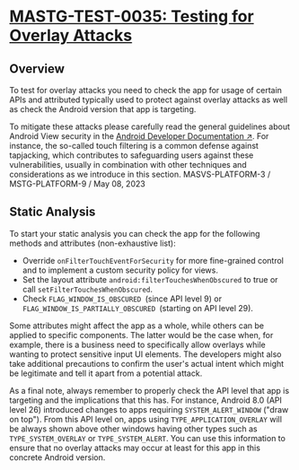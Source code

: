 # [MASTG-TEST-0035: Testing for Overlay Attacks](https://mas.owasp.org/MASTG/tests/android/MASVS-PLATFORM/MASTG-TEST-0035)
## Overview
To test for overlay attacks you need to check the app for usage of certain APIs and attributed typically used to protect against overlay attacks as well as check the Android version that app is targeting.

To mitigate these attacks please carefully read the general guidelines about Android View security in the [Android Developer Documentation ↗](https://developer.android.com/reference/android/view/View#security). For instance, the so-called touch filtering is a common defense against tapjacking, which contributes to safeguarding users against these vulnerabilities, usually in combination with other techniques and considerations as we introduce in this section.
MASVS-PLATFORM-3 / MSTG-PLATFORM-9 / May 08, 2023
## Static Analysis
To start your static analysis you can check the app for the following methods and attributes (non-exhaustive list):

- Override `onFilterTouchEventForSecurity`  for more fine-grained control and to implement a custom security policy for views.
- Set the layout attribute `android:filterTouchesWhenObscured`  to true or call `setFilterTouchesWhenObscured`.
- Check `FLAG_WINDOW_IS_OBSCURED `(since API level 9) or `FLAG_WINDOW_IS_PARTIALLY_OBSCURED `(starting on API level 29).

Some attributes might affect the app as a whole, while others can be applied to specific components. The latter would be the case when, for example, there is a business need to specifically allow overlays while wanting to protect sensitive input UI elements. The developers might also take additional precautions to confirm the user's actual intent which might be legitimate and tell it apart from a potential attack.

As a final note, always remember to properly check the API level that app is targeting and the implications that this has. For instance, Android 8.0 (API level 26) introduced changes to apps requiring `SYSTEM_ALERT_WINDOW` ("draw on top"). From this API level on, apps using `TYPE_APPLICATION_OVERLAY` will be always shown above other windows  having other types such as `TYPE_SYSTEM_OVERLAY` or `TYPE_SYSTEM_ALERT`. You can use this information to ensure that no overlay attacks may occur at least for this app in this concrete Android version.
